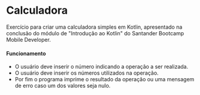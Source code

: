 # Calculadora

Exercício para criar uma calculadora simples em Kotlin, apresentado na conclusão do módulo de "Introdução ao Kotlin" do Santander Bootcamp Mobile Developer.

#### Funcionamento

- O usuário deve inserir o número indicando a operação a ser realizada.
- O usuário deve inserir os números utilizados na operação.
- Por fim o programa imprime o resultado da operação ou uma mensagem de erro caso um dos valores seja nulo.